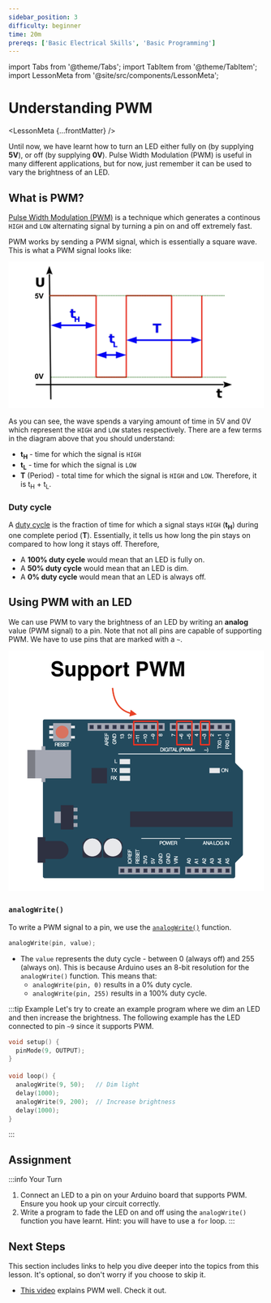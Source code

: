 ```yaml
---
sidebar_position: 3
difficulty: beginner
time: 20m
prereqs: ['Basic Electrical Skills', 'Basic Programming']
---
```


import Tabs from '@theme/Tabs';
import TabItem from '@theme/TabItem';
import LessonMeta from '@site/src/components/LessonMeta';

# Understanding PWM

<LessonMeta {...frontMatter} />

Until now, we have learnt how to turn an LED either fully on (by supplying **5V**), or off (by supplying **0V**). Pulse Width Modulation (PWM) is useful in many different applications, but for now, just remember it can be used to vary the brightness of an LED. 

## What is PWM?

[Pulse Width Modulation (PWM)](https://en.wikipedia.org/wiki/Pulse-width_modulation) is a technique which generates a continous `HIGH` and `LOW` alternating signal by turning a pin on and off extremely fast. 

PWM works by sending a PWM signal, which is essentially a square wave. This is what a PWM signal looks like:

![PWM signal](img/pwm_signal.png)

As you can see, the wave spends a varying amount of time in 5V and 0V which represent the `HIGH` and `LOW` states respectively. There are a few terms in the diagram above that you should understand:

- **t<sub>H</sub>** - time for which the signal is `HIGH`
- **t<sub>L</sub>** - time for which the signal is `LOW`
- **T** (Period) - total time for which the signal is `HIGH` and `LOW`. Therefore, it is t<sub>H</sub> + t<sub>L</sub>.

### Duty cycle

A [duty cycle](https://en.wikipedia.org/wiki/Duty_cycle) is the fraction of time for which a signal stays `HIGH` (**t<sub>H</sub>**) during one complete period (**T**). Essentially, it tells us how long the pin stays on compared to how long it stays off. Therefore, 

- A **100% duty cycle** would mean that an LED is fully on.
- A **50% duty cycle** would mean that an LED is dim.
- A **0% duty cycle** would mean that an LED is always off. 

## Using PWM with an LED

We can use PWM to vary the brightness of an LED by writing an **analog** value (PWM signal) to a pin. Note that not all pins are capable of supporting PWM. We have to use pins that are marked with a `~`.

![PWM supported pins](img/pwm-pins.png)

### `analogWrite()`

To write a PWM signal to a pin, we use the [`analogWrite()`](https://docs.arduino.cc/language-reference/en/functions/analog-io/analogWrite/) function.

```cpp
analogWrite(pin, value);
```

- The `value` represents the duty cycle - between 0 (always off) and 255 (always on). This is because Arduino uses an 8-bit resolution for the `analogWrite()` function. This means that:
    - `analogWrite(pin, 0)` results in a 0% duty cycle.
     - `analogWrite(pin, 255)` results in a 100% duty cycle.


:::tip Example
Let's try to create an example program where we dim an LED and then increase the brightness. The following example has the LED connected to pin `~9` since it supports PWM.

```cpp
void setup() {
  pinMode(9, OUTPUT);
}

void loop() {
  analogWrite(9, 50);   // Dim light
  delay(1000);
  analogWrite(9, 200);  // Increase brightness
  delay(1000);
}
```
:::

## Assignment 

:::info Your Turn
1. Connect an LED to a pin on your Arduino board that supports PWM. Ensure you hook up your circuit correctly.  
2. Write a program to fade the LED on and off using the `analogWrite()` function you have learnt. Hint: you will have to use a `for` loop. 
::: 

## Next Steps

This section includes links to help you dive deeper into the topics from this lesson. It's optional, so don't worry if you choose to skip it.

- [This video](https://www.youtube.com/watch?v=YmPziPfaByw) explains PWM well. Check it out.

